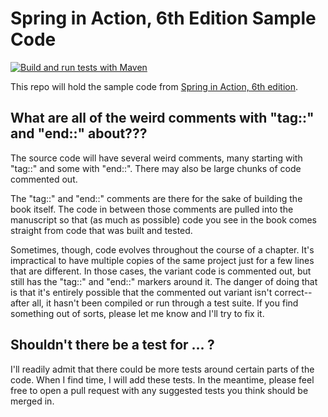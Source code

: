 # Spring in Action, 6th Edition Sample Code
[![Build and run tests with Maven](https://github.com/habuma/spring-in-action-6-samples/actions/workflows/maven.yml/badge.svg)](https://github.com/habuma/spring-in-action-6-samples/actions/workflows/maven.yml)

This repo will hold the sample code from [Spring in Action, 6th edition](https://www.manning.com/books/spring-in-action-sixth-edition).

## What are all of the weird comments with "tag::" and "end::" about???

The source code will have several weird comments, many starting with "tag::" and some with "end::". There may also be large chunks of code commented out.

The "tag::" and "end::" comments are there for the sake of building the book itself. The code in between those comments are pulled into the manuscript so that (as much as possible) code you see in the book comes straight from code that was built and tested.

Sometimes, though, code evolves throughout the course of a chapter. It's impractical to have multiple copies of the same project just for a few lines that are different. In those cases, the variant code is commented out, but still has the "tag::" and "end::" markers around it. The danger of doing that is that it's entirely possible that the commented out variant isn't correct--after all, it hasn't been compiled or run through a test suite. If you find something out of sorts, please let me know and I'll try to fix it.

## Shouldn't there be a test for ... ?

I'll readily admit that there could be more tests around certain parts of the code. When I find time, I will add these tests. In the meantime, please feel free to open a pull request with any suggested tests you think should be merged in.

